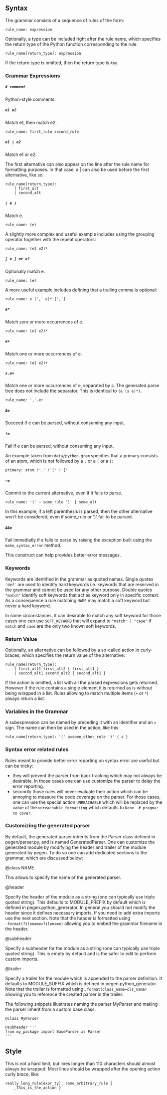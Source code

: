 Syntax
------

The grammar consists of a sequence of rules of the form:
```
rule_name: expression
```

Optionally, a type can be included right after the rule name,
which specifies the return type of the Python function
corresponding to the rule:
```
rule_name[return_type]: expression
```
If the return type is omitted, then the return type is `Any`.

### Grammar Expressions

##### `# comment`
Python-style comments.

##### `e1 e2`
Match e1, then match e2.
```
rule_name: first_rule second_rule
```

##### `e1 | e2`
Match e1 or e2.

The first alternative can also appear on the line after the rule
name for formatting purposes.  In that case, a | can also be used
before the first alternative, like so:
```
rule_name[return_type]:
    | first_alt
    | second_alt
```

##### `( e )`
Match e.
```
rule_name: (e)
```

A slightly more complex and useful example includes using the grouping
operator together with the repeat operators:
```
rule_name: (e1 e2)*
```

##### `[ e ] or e?`
Optionally match e.
```
rule_name: [e]
```

A more useful example includes defining that a trailing comma is optional:
```
rule_name: e (',' e)* [',']
```

##### `e*`
Match zero or more occurrences of e.
```
rule_name: (e1 e2)*
```

##### `e+`
Match one or more occurrences of e.
```
rule_name: (e1 e2)+
```
##### `s.e+`
Match one or more occurrences of e, separated by s. The generated parse tree
does not include the separator. This is identical to `(e (s e)*)`.
```
rule_name: ','.e+
```

##### `&e`
Succeed if e can be parsed, without consuming any input.

##### `!e`
Fail if e can be parsed, without consuming any input.

An example taken from `data/python.gram` specifies that a primary
consists of an atom, which is not followed by a `.` or a `(` or
a `[`:
```
primary: atom !'.' !'(' !'['
```

##### `~e`
Commit to the current alternative, even if it fails to parse.
```
rule_name: '(' ~ some_rule ')' | some_alt
```
In this example, if a left parenthesis is parsed, then the other
alternative won't be considered, even if some_rule or ')' fail
to be parsed.

##### `&&e`
Fail immediatly if e fails to parse by raising the exception built using the
`make_syntax_error` method.

This construct can help provides better error messages.


### Keywords

Keywords are identified in the grammar as quoted names. Single quotes `'def'`
are used to identify hard keywords i.e. keywords that are reserved in the grammar
and cannot be used for any other purpose. Double quotes `"match"` identify
soft keywords that act as keyword only in specific context. As a consequence a
rule matching `NAME` may match a soft keyword but never a hard keyword.

In some circonstances, it can desirable to match any soft keyword for those cases
one can use `SOFT_KEYWORD` that will expand to `"match" | "case"` if `match` and
`case` are the only two known soft keywords.

### Return Value

Optionally, an alternative can be followed by a so-called action
in curly-braces, which specifies the return value of the alternative:
```
rule_name[return_type]:
    | first_alt1 first_alt2 { first_alt1 }
    | second_alt1 second_alt2 { second_alt1 }
```
If the action is omitted, a list with all the parsed expressions gets returned.
However if the rule contains a single element it is returned as is without being
wrapped in a list. Rules allowing to match multiple items (`+` or `*`) always
return a list.


### Variables in the Grammar

A subexpression can be named by preceding it with an identifier and an `=` sign.
The name can then be used in the action, like this:
```
rule_name[return_type]: '(' a=some_other_rule ')' { a }
```

### Syntax error related rules

Rules meant to provide better error reporting on syntax error are useful but
can be tricky:

- they will prevent the parser from back tracking which may not always be desirable.
  In those cases one can use customize the parser to delay the error reporting.
- secondly those rules will never evaluate their action which can be annoying to
  measure the code coverage on the parser. For those cases, one can use the
  special action `UNREACHABLE` which will be replaced by the value of the
  `unreachable_formatting` which defaults to `None  # pragma: no cover`.


### Customizing the generated parser

By default, the generated parser inherits from the Parser class defined in pegen/parser.py,
and is named GeneratedParser. One can customize the generated module by
modifying the header and trailer of the module generated by pegen. To do so one
can add dedicated sections to the grammar, which are discussed below:

@class NAME

  This allows to specify the name of the generated parser.

@header

  Specify the header of the module as a string (one can typically use triple
  quoted string). This defaults to MODULE_PREFIX by default which is defined in
  pegen.python_generator. In general you should not modify the header since it
  defines necessary imports. If you need to add extra imports use the next
  section. Note that the header is formatted using `.format(filename=filename)`
  allowing you to embed the grammar filename in the header.

@subheader

  Specify a subheader for the module as a string (one can typically use
  triple quoted string). This is empty by default and is the safer to edit to
  perform custom imports.

@trailer

  Specify a trailer for the module which is appended to the parser definition.
  It defaults to MODULE_SUFFIX which is defined in pegen.python_generator.
  Note that the trailer is formatted using `.format(class_name=cls_name)`
  allowing you to reference the created parser in the trailer.


The following snippets illustrates naming the parser MyParser and making the
parser inherit from a custom base class.

```
@class MyParser

@subheader '''
from my_package import BaseParser as Parser
'''

```

Style
-----

This is not a hard limit, but lines longer than 110 characters should almost
always be wrapped.  Most lines should be wrapped after the opening action
curly brace, like:

```
really_long_rule[expr_ty]: some_arbitrary_rule {
    _This_is_the_action }
```
